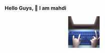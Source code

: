 ### Hello Guys, 👋 I am mahdi
<p align="center">
  <img src="https://github.com/mnn59/mnn59/blob/master/mygif.gif"  height=100px width=100px ></img>
</p>


<!--
**mnn59/mnn59** is a ✨ _special_ ✨ repository because its `README.md` (this file) appears on your GitHub profile.

Here are some ideas to get you started:

- 🔭 I’m currently working on ...
- 🌱 I’m currently learning ...
- 👯 I’m looking to collaborate on ...
- 🤔 I’m looking for help with ...
- 💬 Ask me about ...
- 📫 How to reach me: ...
- 😄 Pronouns: ...
- ⚡ Fun fact: ...
-->
